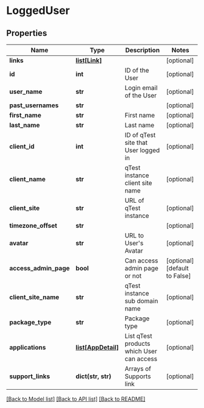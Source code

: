 # LoggedUser

## Properties
Name | Type | Description | Notes
------------ | ------------- | ------------- | -------------
**links** | [**list[Link]**](Link.md) |  | [optional] 
**id** | **int** | ID of the User | [optional] 
**user_name** | **str** | Login email of the User | [optional] 
**past_usernames** | **str** |  | [optional] 
**first_name** | **str** | First name | [optional] 
**last_name** | **str** | Last name | [optional] 
**client_id** | **int** | ID of qTest site that User logged in | [optional] 
**client_name** | **str** | qTest instance client site name | [optional] 
**client_site** | **str** | URL of qTest instance | [optional] 
**timezone_offset** | **str** |  | [optional] 
**avatar** | **str** | URL to User&#39;s Avatar | [optional] 
**access_admin_page** | **bool** | Can access admin page or not | [optional] [default to False]
**client_site_name** | **str** | qTest instance sub domain name | [optional] 
**package_type** | **str** | Package type | [optional] 
**applications** | [**list[AppDetail]**](AppDetail.md) | List qTest products which User can access | [optional] 
**support_links** | **dict(str, str)** | Arrays of Supports link | [optional] 

[[Back to Model list]](../README.md#documentation-for-models) [[Back to API list]](../README.md#documentation-for-api-endpoints) [[Back to README]](../README.md)


